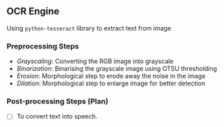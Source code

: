 ## OCR Engine

Using `python-tesseract` library to extract text from image

### Preprocessing Steps

* _Grayscaling_: Converting the RGB image into grayscale
* _Binarization_: Binarising the grayscale image using OTSU thresholding
* _Erosion_: Morphological step to erode away the noise in the image
* _Dilation_: Morphological step to enlarge image for better detection

### Post-processing Steps (Plan)
* [ ] To convert text into speech.
